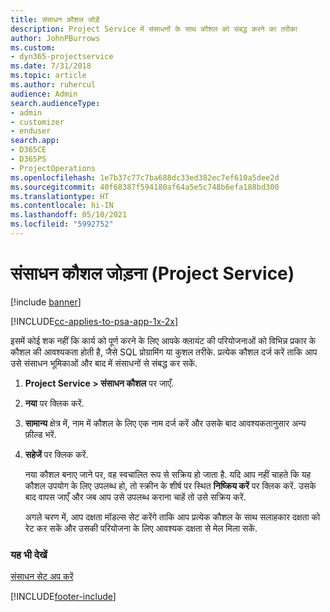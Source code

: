 ```yaml
---
title: संसाधन कौशल जोड़ें
description: Project Service में संसाधनों के साथ कौशल को संबद्ध करने का तरीका
author: JohnPBurrows
ms.custom:
- dyn365-projectservice
ms.date: 7/31/2018
ms.topic: article
ms.author: ruhercul
audience: Admin
search.audienceType:
- admin
- customizer
- enduser
search.app:
- D365CE
- D365PS
- ProjectOperations
ms.openlocfilehash: 1e7b37c77c7ba688dc33ed382ec7ef610a5dee2d
ms.sourcegitcommit: 40f68387f594180af64a5e5c748b6efa188bd300
ms.translationtype: HT
ms.contentlocale: hi-IN
ms.lasthandoff: 05/10/2021
ms.locfileid: "5992752"
---
```

# <a name="add-resource-skills-project-service"></a>संसाधन कौशल जोड़ना (Project Service)

[!include [banner](../includes/psa-now-project-operations.md)]

[!INCLUDE[cc-applies-to-psa-app-1x-2x](../includes/cc-applies-to-psa-app-1x-2x.md)]

इसमें कोई शक नहीं कि कार्य को पूर्ण करने के लिए आपके क्लायंट की परियोजनाओं को विभिन्न प्रकार के कौशल की आवश्यकता होती है, जैसे SQL प्रोग्रामिंग या कुशल तरीके. प्रत्येक कौशल दर्ज करें ताकि आप उसे संसाधन भूमिकाओं और बाद में संसाधनों से संबद्ध कर सकें.  
  
1. **Project Service > संसाधन कौशल** पर जाएँ.  
  
2. **नया** पर क्लिक करें.  
  
3. **सामान्य** क्षेत्र में, नाम में कौशल के लिए एक नाम दर्ज करें और उसके बाद आवश्यकतानुसार अन्य फ़ील्ड भरें.  
  
4. **सहेजें** पर क्लिक करें.  
  
   नया कौशल बनाए जाने पर, वह स्वचालित रूप से सक्रिय हो जाता है. यदि आप नहीं चाहते कि यह कौशल उपयोग के लिए उपलब्ध हो, तो स्क्रीन के शीर्ष पर स्थित **निष्क्रिय करें** पर क्लिक करें. उसके बाद वापस जाएँ और जब आप उसे उपलब्ध कराना चाहें तो उसे सक्रिय करें.  
  
   अगले चरण में, आप दक्षता मॉडल्स सेट करेंगे ताकि आप प्रत्येक कौशल के साथ सलाहकार दक्षता को रेट कर सकें और उसकी परियोजना के लिए आवश्यक दक्षता से मेल मिला सकें.  
  
### <a name="see-also"></a>यह भी देखें  
 [संसाधन सेट अप करें](../psa/set-up-resources.md)


[!INCLUDE[footer-include](../includes/footer-banner.md)]